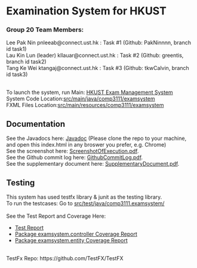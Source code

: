 # Examination System for HKUST
<h3>Group 20 Team Members:</h3>
Lee Pak Nin    	      pnleeab@connect.ust.hk : Task #1 (Github: PakNinnnn, branch id task1)<br/>
Lau Kin Lun (leader)  kllauar@connect.ust.hk : Task #2 (Github: greentis, branch id task2)<br/>
Tang Ke Wei          	ktangaj@connect.ust.hk : Task #3 (Github: tkwCalvin, branch id task3)<br/><br/>

To launch the system, run Main:
[HKUST Exam Management System](src/main/java/comp3111/examsystem/Main.java)\
System Code Location:[src/main/java/comp3111/examsystem](src/main/java/comp3111/examsystem)\
FXML Files Location:[src/main/resources/comp3111/examsystem](src/main/resources/comp3111/examsystem)

<h2>Documentation</h2>

See the Javadocs here: [Javadoc](TeamReport/javadoc/index.html/) (Please clone the repo to your machine, and open this index.html in any broswer you prefer, e.g. Chrome)\
See the screenshot here: [ScreenshotOfExecution.pdf](TeamReport/ScreenshotOfExecution.pdf/).\
See the Github commit log here: [GithubCommitLog.pdf](TeamReport/GithubCommitLog.pdf).\
See the supplementary document here: [SupplementaryDocument.pdf](TeamReport/SupplementaryDocument.pdf).

<h2>Testing</h2>
This system has used testfx library & junit as the testing library.<br/>
To run the testcases:
Go to <a href="src/test/java/comp3111/examsystem/">src/test/java/comp3111.examsystem/</a><br/><br/>
See the Test Report and Coverage Here: 
<ul>
  <li><a href="TeamReport/test_report.jpg">Test Report</a></li>
  <li><a href="TeamReport/test_coverage_controller.jpg">Package examsystem.controller Coverage Report</a></li>
  <li><a href="TeamReport/test_coverage_entity.jpg">Package examsystem.entity Coverage Report</a></li>
</ul>
<br/>
TestFx Repo: https://github.com/TestFX/TestFX
